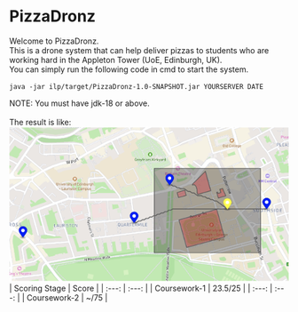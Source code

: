 # PizzaDronz
Welcome to PizzaDronz.\
This is a drone system that can help deliver pizzas to students who are working hard in the Appleton Tower (UoE, Edinburgh, UK).\
You can simply run the following code in cmd to start the system.
```
java -jar ilp/target/PizzaDronz-1.0-SNAPSHOT.jar YOURSERVER DATE 
```
NOTE: You must have jdk-18 or above.\
\
The result is like:\
![result](result.png)
\
| Scoring Stage | Score |
| :---: | :---: |
| Coursework-1 | 23.5/25 |
| :---:   | :---: |
| Coursework-2 | ~/75 |
